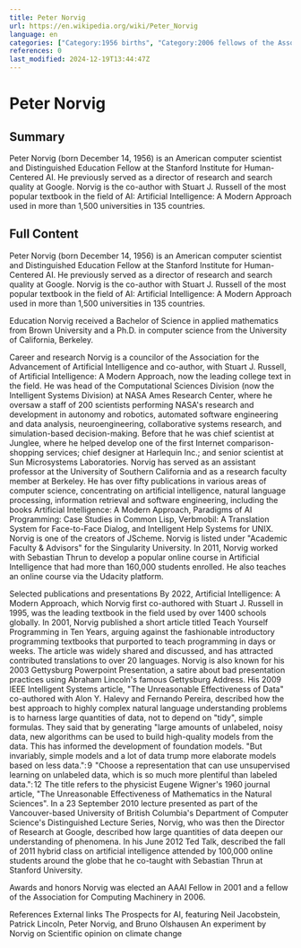 ```yaml
---
title: Peter Norvig
url: https://en.wikipedia.org/wiki/Peter_Norvig
language: en
categories: ["Category:1956 births", "Category:2006 fellows of the Association for Computing Machinery", "Category:American artificial intelligence researchers", "Category:American computer scientists", "Category:Articles with hCards", "Category:Articles with short description", "Category:Biography with signature", "Category:Brown University alumni", "Category:Fellows of the Association for the Advancement of Artificial Intelligence", "Category:Google employees", "Category:Lisp (programming language) people", "Category:Living people", "Category:Natural language processing researchers", "Category:Python (programming language) people", "Category:Short description is different from Wikidata", "Category:University of California, Berkeley alumni", "Category:Use dmy dates from September 2022"]
references: 0
last_modified: 2024-12-19T13:44:47Z
---
```


# Peter Norvig

## Summary

Peter Norvig (born December 14, 1956) is an American computer scientist and Distinguished Education Fellow at the Stanford Institute for Human-Centered AI. He previously served as a director of research and search quality at Google. Norvig is the co-author with Stuart J. Russell of the most popular textbook in the field of AI: Artificial Intelligence: A Modern Approach used in more than 1,500 universities in 135 countries.

## Full Content

Peter Norvig (born December 14, 1956) is an American computer scientist and Distinguished Education Fellow at the Stanford Institute for Human-Centered AI. He previously served as a director of research and search quality at Google. Norvig is the co-author with Stuart J. Russell of the most popular textbook in the field of AI: Artificial Intelligence: A Modern Approach used in more than 1,500 universities in 135 countries.

Education
Norvig received a Bachelor of Science in applied mathematics from Brown University and a Ph.D. in computer science from the University of California, Berkeley.

Career and research
Norvig is a councilor of the Association for the Advancement of Artificial Intelligence and co-author, with Stuart J. Russell, of Artificial Intelligence: A Modern Approach, now the leading college text in the field. He was head of the Computational Sciences Division (now the Intelligent Systems Division) at NASA Ames Research Center, where he oversaw a staff of 200 scientists performing NASA's research and development in autonomy and robotics, automated software engineering and data analysis, neuroengineering, collaborative systems research, and simulation-based decision-making. Before that he was chief scientist at Junglee, where he helped develop one of the first Internet comparison-shopping services; chief designer at Harlequin Inc.; and senior scientist at Sun Microsystems Laboratories.
Norvig has served as an assistant professor at the University of Southern California and as a research faculty member at Berkeley. He has over fifty publications in various areas of computer science, concentrating on artificial intelligence, natural language processing, information retrieval and software engineering, including the books Artificial Intelligence: A Modern Approach, Paradigms of AI Programming: Case Studies in Common Lisp, Verbmobil: A Translation System for Face-to-Face Dialog, and Intelligent Help Systems for UNIX.
Norvig is one of the creators of JScheme. Norvig is listed under "Academic Faculty & Advisors" for the Singularity University. In 2011, Norvig worked with Sebastian Thrun to develop a popular online course in Artificial Intelligence that had more than 160,000 students enrolled. He also teaches an online course via the Udacity platform.

Selected publications and presentations
By 2022, Artificial Intelligence: A Modern Approach, which Norvig first co-authored with Stuart J. Russell in 1995, was the leading textbook in the field used by over 1400 schools globally.
In 2001, Norvig published a short article titled Teach Yourself Programming in Ten Years, arguing against the fashionable introductory programming textbooks that purported to teach programming in days or weeks.  The article was widely shared and discussed, and has attracted contributed translations to over 20 languages.
Norvig is also known for his 2003 Gettysburg Powerpoint Presentation, a satire about bad presentation practices using Abraham Lincoln's famous Gettysburg Address.
His 2009 IEEE Intelligent Systems article, "The Unreasonable Effectiveness of Data" co-authored with Alon Y. Halevy and  Fernando Pereira, described how the best approach to highly complex natural language understanding problems is to harness large quantities of data, not to depend on "tidy", simple formulas. They said that by generating "large amounts of unlabeled, noisy data, new algorithms can be used to build high-quality models from the data. This has informed the development of foundation models. "But invariably, simple models and a lot of data trump more elaborate models based on less data.": 9  "Choose a representation that can use unsupervised learning on unlabeled data, which is so much more plentiful than labeled data.": 12  The title refers to the physicist Eugene Wigner's 1960 journal article, "The Unreasonable Effectiveness of Mathematics in the Natural Sciences".
In a 23 September 2010 lecture presented as part of the Vancouver-based University of British Columbia's Department of Computer Science's Distinguished Lecture Series, Norvig, who was then the Director of Research at Google, described how large quantities of data deepen our understanding of phenomena.
In his June 2012 Ted Talk, described the fall of 2011 hybrid class on artificial intelligence attended by 100,000 online students around the globe that he co-taught with Sebastian Thrun at Stanford University.

Awards and honors
Norvig was elected an AAAI Fellow in 2001 and a fellow of the Association for Computing Machinery in 2006.

References
External links
The Prospects for AI, featuring Neil Jacobstein, Patrick Lincoln, Peter Norvig, and Bruno Olshausen
An experiment by Norvig on Scientific opinion on climate change
